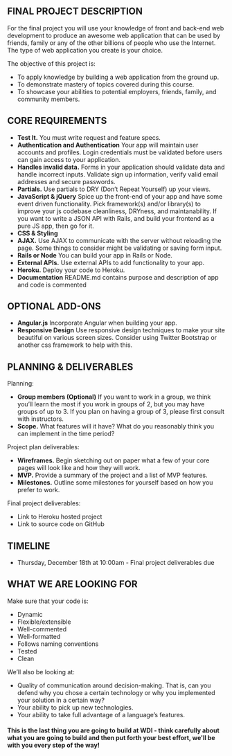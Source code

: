## FINAL PROJECT DESCRIPTION
For the final project you will use your knowledge of front and back-end web development to produce an awesome web application that can be used by friends, family or any of the other billions of people who use the Internet. The type of web application you create is your choice.

The objective of this project is:

* To apply knowledge by building a web application from the ground up.
* To demonstrate mastery of topics covered during this course.
* To showcase your abilities to potential employers, friends, family, and community members.


## CORE REQUIREMENTS
* **Test It.** You must write request and feature specs.
* **Authentication and Authentication** Your app will maintain user accounts and profiles. Login credentials must be validated before users can gain access to your application.
* **Handles invalid data.** Forms in your application should validate data and handle incorrect inputs. Validate sign up information, verify valid email addresses and secure passwords.
* **Partials.** Use partials to DRY (Don’t Repeat Yourself) up your views.
* **JavaScript & jQuery** Spice up the front-end of your app and have some event driven functionality. Pick framework(s) and/or library(s) to improve your js codebase cleanliness, DRYness, and maintanability. If you want to write a JSON API with Rails, and build your frontend as a pure JS app, then go for it.
* **CSS & Styling** 
* **AJAX.** Use AJAX to communicate with the server without reloading the page. Some things to consider might be validating or saving form input.
* **Rails or Node** You can build your app in Rails or Node.
* **External APIs.** Use external APIs to add functionality to your app.
* **Heroku.** Deploy your code to Heroku.
* **Documentation** README.md contains purpose and description of app and code is commented

## OPTIONAL ADD-ONS

* **Angular.js** Incorporate Angular when building your app.
* **Responsive Design** Use responsive design techniques to make your site beautiful on various screen sizes. Consider using Twitter Bootstrap or another css framework to help with this.


## PLANNING & DELIVERABLES

Planning:

* **Group members (Optional)** If you want to work in a group, we think you’ll learn the most if you work in groups of 2, but you may have groups of up to 3. If you plan on having a group of 3, please first consult with instructors.
* **Scope.** What features will it have? What do you reasonably think you can implement in the time period?

Project plan deliverables:

* **Wireframes.** Begin sketching out on paper what a few of your core pages will look like and how they will work.
* **MVP.** Provide a summary of the project and a list of MVP features.
* **Milestones.** Outline some milestones for yourself based on how you prefer to work.

Final project deliverables:

* Link to Heroku hosted project
* Link to source code on GitHub


## TIMELINE

* Thursday, December 18th at 10:00am - Final project deliverables due

## WHAT WE ARE LOOKING FOR
Make sure that your code is:

* Dynamic
* Flexible/extensible
* Well-commented
* Well-formatted
* Follows naming conventions
* Tested
* Clean

We’ll also be looking at:

* Quality of communication around decision-making. That is, can you defend why you chose a certain technology or why you implemented your solution in a certain way?
* Your ability to pick up new technologies.
* Your ability to take full advantage of a language’s features.

#### This is the last thing you are going to build at WDI - think carefully about what you are going to build and then put forth your best effort, we'll be with you every step of the way!